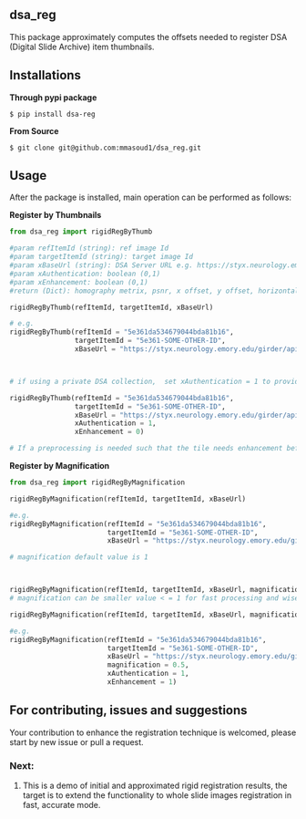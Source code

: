 ## dsa_reg

This package approximately computes the offsets needed to register DSA (Digital Slide Archive) item thumbnails.



## Installations
__Through pypi package__
``` Shell
$ pip install dsa-reg
```

__From Source__
``` Shell
$ git clone git@github.com:mmasoud1/dsa_reg.git

```

## Usage
After the package is installed, main operation can be performed as follows:

__Register by Thumbnails__
``` Python
from dsa_reg import rigidRegByThumb

#param refItemId (string): ref image Id 
#param targetItemId (string): target image Id
#param xBaseUrl (string): DSA Server URL e.g. https://styx.neurology.emory.edu/girder/api/v1
#param xAuthentication: boolean (0,1)  
#param xEnhancement: boolean (0,1)  
#return (Dict): homography metrix, psnr, x offset, y offset, horizontal scaleX, vertical  scaleY

rigidRegByThumb(refItemId, targetItemId, xBaseUrl)

# e.g. 
rigidRegByThumb(refItemId = "5e361da534679044bda81b16", 
	            targetItemId = "5e361-SOME-OTHER-ID", 
	            xBaseUrl = "https://styx.neurology.emory.edu/girder/api/v1")



# if using a private DSA collection,  set xAuthentication = 1 to provide login credentials:

rigidRegByThumb(refItemId = "5e361da534679044bda81b16", 
	            targetItemId = "5e361-SOME-OTHER-ID", 
	            xBaseUrl = "https://styx.neurology.emory.edu/girder/api/v1", 
	            xAuthentication = 1, 
	            xEnhancement = 0)

# If a preprocessing is needed such that the tile needs enhancement before registration, set xEnhancement boolean value to 1

```


__Register by Magnification__
``` Python
from dsa_reg import rigidRegByMagnification

rigidRegByMagnification(refItemId, targetItemId, xBaseUrl)

#e.g. 
rigidRegByMagnification(refItemId = "5e361da534679044bda81b16", 
			            targetItemId = "5e361-SOME-OTHER-ID", 
			            xBaseUrl = "https://styx.neurology.emory.edu/girder/api/v1")

# magnification default value is 1



rigidRegByMagnification(refItemId, targetItemId, xBaseUrl, magnification,  xAuthentication)
# magnification can be smaller value < = 1 for fast processing and wise resources use

rigidRegByMagnification(refItemId, targetItemId, xBaseUrl, magnification,  xAuthentication, xEnhancement)

#e.g. 
rigidRegByMagnification(refItemId = "5e361da534679044bda81b16", 
			            targetItemId = "5e361-SOME-OTHER-ID", 
			            xBaseUrl = "https://styx.neurology.emory.edu/girder/api/v1",
			            magnification = 0.5,
			            xAuthentication = 1,
			            xEnhancement = 1)

```

## For contributing, issues and suggestions
Your contribution to enhance the registration technique is welcomed, please start by new issue or  pull a request.


### Next:
1. This is a demo of initial and approximated rigid registration results, the target is to extend the functionality to whole slide images registration in fast, accurate mode.
